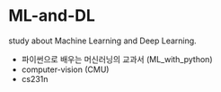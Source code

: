 # ML-and-DL
study about Machine Learning and Deep Learning.

* 파이썬으로 배우는 머신러닝의 교과서 (ML_with_python)
* computer-vision (CMU)
* cs231n

